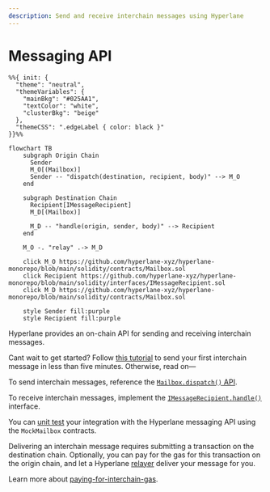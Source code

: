 ```yaml
---
description: Send and receive interchain messages using Hyperlane
---
```


# Messaging API

<!-- INCLUDE diagrams/messaging-simple.md -->
<!-- WARNING: copied from the included file path. Do not edit directly. -->
```mermaid
%%{ init: {
  "theme": "neutral",
  "themeVariables": {
    "mainBkg": "#025AA1",
    "textColor": "white",
    "clusterBkg": "beige"
  },
  "themeCSS": ".edgeLabel { color: black }"
}}%%

flowchart TB
    subgraph Origin Chain
      Sender
      M_O[(Mailbox)]
      Sender -- "dispatch(destination, recipient, body)" --> M_O
    end

    subgraph Destination Chain
      Recipient[IMessageRecipient]
      M_D[(Mailbox)]

      M_D -- "handle(origin, sender, body)" --> Recipient
    end

    M_O -. "relay" .-> M_D

    click M_O https://github.com/hyperlane-xyz/hyperlane-monorepo/blob/main/solidity/contracts/Mailbox.sol
    click Recipient https://github.com/hyperlane-xyz/hyperlane-monorepo/blob/main/solidity/interfaces/IMessageRecipient.sol
    click M_D https://github.com/hyperlane-xyz/hyperlane-monorepo/blob/main/solidity/contracts/Mailbox.sol

    style Sender fill:purple
    style Recipient fill:purple
```

<!-- WARNING: copied from the included file path. Do not edit directly. -->
<!-- END -->

Hyperlane provides an on-chain API for sending and receiving interchain messages.

Cant wait to get started? Follow [this tutorial](../../build-with-hyperlane/quickstarts/quickstart-tutorial.md) to send your first interchain message in less than five minutes. Otherwise, read on—

To send interchain messages, reference the [`Mailbox.dispatch()` API](send.md).

To receive interchain messages, implement the [`IMessageRecipient.handle()`](receive.md) interface.

You can [unit test](../../build-with-hyperlane/guides/unit-testing.md) your integration with the Hyperlane messaging API using the `MockMailbox`  contracts.

Delivering an interchain message requires submitting a transaction on the destination chain. Optionally, you can pay for the gas for this transaction on the origin chain, and let a Hyperlane [relayer](../../protocol/agents/relayer.md) deliver your message for you.

Learn more about [paying-for-interchain-gas](../../build-with-hyperlane/guides/developers/paying-for-interchain-gas/ "mention").
